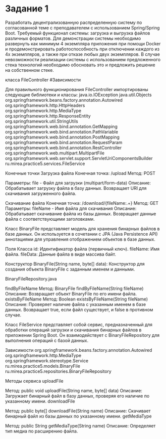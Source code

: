 # Задание 1

Разработать децентрализованную распределенную систему по согласованной теме с преподавателем с использованием Spring/Spring Boot.
Требуемый функционал системы: загрузка и выгрузка файлов различных форматов.
Для демонстрации системы необходимо развернуть как минимум 4 экземпляра приложения при помощи Docker и продемонстрировать работоспособность при отключении каждого из 4х экземпляров, а также при отказе любых двух экземпляров.
В случае невозможности реализации системы с использованием предложенного стека технологий необходимо обосновать это и предложить решение на собственном стеке.


класса FileController
#Зависимости

Для правильного функционирования FileController импортированы следующие библиотеки и классы:
    java.io.IOException
    java.util.Objects
    org.springframework.beans.factory.annotation.Autowired
    org.springframework.http.HttpHeaders
    org.springframework.http.MediaType
    org.springframework.http.ResponseEntity
    org.springframework.util.StringUtils
    org.springframework.web.bind.annotation.GetMapping
    org.springframework.web.bind.annotation.PathVariable
    org.springframework.web.bind.annotation.PostMapping
    org.springframework.web.bind.annotation.RequestParam
    org.springframework.web.bind.annotation.RestController
    org.springframework.web.multipart.MultipartFile
    org.springframework.web.servlet.support.ServletUriComponentsBuilder
    ru.mirea.practice5.services.FileService

  Конечные точки
  Загрузка файла
  Конечная точка: /upload
  Метод: POST

  Параметры:
  file - Файл для загрузки (multipart/form-data)
  Описание: Обрабатывает загрузку файла в базу данных. Возвращает URI для скачивания загруженного файла.

  Скачивание файла
  Конечная точка: /download/{fileName:.+}
  Метод: GET
  Параметры:
  fileName - Имя файла для скачивания
  Описание: Обрабатывает скачивание файла из базы данных. Возвращает данные файла с соответствующими заголовками.

Класс BinaryFile представляет модель для хранения бинарных файлов в базе данных. Он используется в сочетании с JPA (Java Persistence API) аннотациями для управления отображением объектов в базе данных.

Поля Класса
  id: Идентификатор файла (первичный ключ).
  fileName: Имя файла.
  fileData: Данные файла в виде массива байт.

Конструктор
  BinaryFile(String name, byte[] data): Конструктор для создания объекта BinaryFile с заданным именем и данными.


BinaryFileRepository.java

findByFileName
Метод: 
  BinaryFile findByFileName(String fileName)
Описание: Возвращает объект BinaryFile по его имени файла.
existsByFileName
Метод: 
  Boolean existsByFileName(String fileName)
Описание: Проверяет наличие файла с указанным именем в базе данных. Возвращает true, если файл существует, и false в противном случае.



Класс FileService представляет собой сервис, предназначенный для обработки операций загрузки и скачивания бинарных файлов в приложении Spring Boot. Он взаимодействует с BinaryFileRepository для выполнения операций с базой данных.

Зависимости
  org.springframework.beans.factory.annotation.Autowired
  org.springframework.http.MediaType
  org.springframework.stereotype.Service
  ru.mirea.practice5.models.BinaryFile
  ru.mirea.practice5.repositories.BinaryFileRepository

Методы сервиса
uploadFile

Метод: 
  public void uploadFile(String name, byte[] data)
Описание: Загружает бинарный файл в базу данных, проверяя его наличие по указанному имени.
downloadFile

Метод: 
  public byte[] downloadFile(String name)
Описание: Скачивает бинарный файл из базы данных по указанному имени.
getMediaType

Метод: 
  public String getMediaType(String name)
Описание: Определяет тип медиа по расширению файла.
